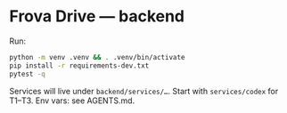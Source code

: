 # Frova Drive — backend
Run:
```bash
python -m venv .venv && . .venv/bin/activate
pip install -r requirements-dev.txt
pytest -q
```
Services will live under `backend/services/…`. Start with `services/codex` for T1–T3.
Env vars: see AGENTS.md.
